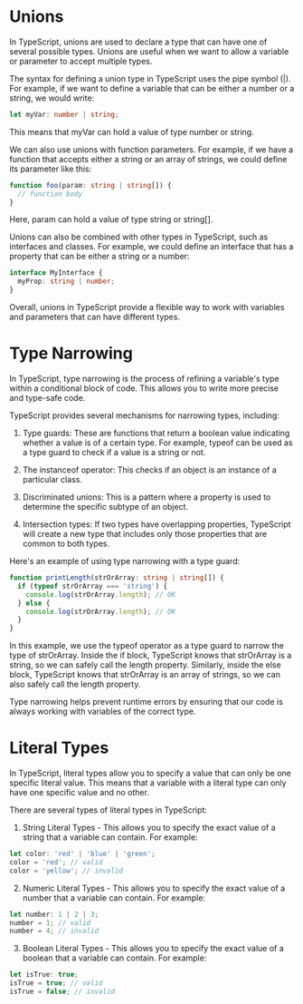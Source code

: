 # Unions

In TypeScript, unions are used to declare a type that can have one of several possible types. Unions are useful when we want to allow a variable or parameter to accept multiple types.

The syntax for defining a union type in TypeScript uses the pipe symbol (|). For example, if we want to define a variable that can be either a number or a string, we would write:

```ts
let myVar: number | string;
```

This means that myVar can hold a value of type number or string.

We can also use unions with function parameters. For example, if we have a function that accepts either a string or an array of strings, we could define its parameter like this:

```ts
function foo(param: string | string[]) {
  // function body
}
```

Here, param can hold a value of type string or string[].

Unions can also be combined with other types in TypeScript, such as interfaces and classes. For example, we could define an interface that has a property that can be either a string or a number:

```ts
interface MyInterface {
  myProp: string | number;
}
```

Overall, unions in TypeScript provide a flexible way to work with variables and parameters that can have different types.

# Type Narrowing

In TypeScript, type narrowing is the process of refining a variable's type within a conditional block of code. This allows you to write more precise and type-safe code.

TypeScript provides several mechanisms for narrowing types, including:

1. Type guards: These are functions that return a boolean value indicating whether a value is of a certain type. For example, typeof can be used as a type guard to check if a value is a string or not.

2. The instanceof operator: This checks if an object is an instance of a particular class.

3. Discriminated unions: This is a pattern where a property is used to determine the specific subtype of an object.

4. Intersection types: If two types have overlapping properties, TypeScript will create a new type that includes only those properties that are common to both types.

Here's an example of using type narrowing with a type guard:

```ts
function printLength(strOrArray: string | string[]) {
  if (typeof strOrArray === 'string') {
    console.log(strOrArray.length); // OK
  } else {
    console.log(strOrArray.length); // OK
  }
}
```

In this example, we use the typeof operator as a type guard to narrow the type of strOrArray. Inside the if block, TypeScript knows that strOrArray is a string, so we can safely call the length property. Similarly, inside the else block, TypeScript knows that strOrArray is an array of strings, so we can also safely call the length property.

Type narrowing helps prevent runtime errors by ensuring that our code is always working with variables of the correct type.

# Literal Types

In TypeScript, literal types allow you to specify a value that can only be one specific literal value. This means that a variable with a literal type can only have one specific value and no other.

There are several types of literal types in TypeScript:

1. String Literal Types - This allows you to specify the exact value of a string that a variable can contain. For example:

```ts
let color: 'red' | 'blue' | 'green';
color = 'red'; // valid
color = 'yellow'; // invalid
```

2. Numeric Literal Types - This allows you to specify the exact value of a number that a variable can contain. For example:

```ts
let number: 1 | 2 | 3;
number = 1; // valid
number = 4; // invalid
```

3. Boolean Literal Types - This allows you to specify the exact value of a boolean that a variable can contain. For example:

```ts
let isTrue: true;
isTrue = true; // valid
isTrue = false; // invalid
```

